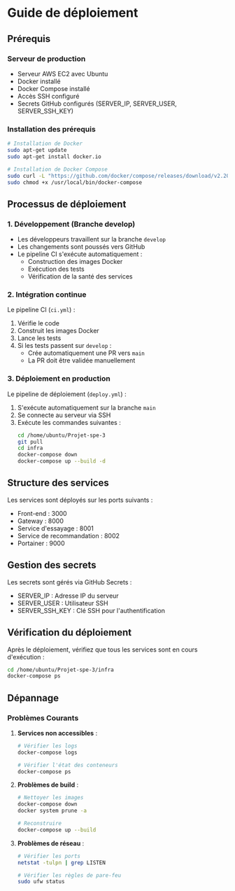 # Guide de déploiement

## Prérequis

### Serveur de production
- Serveur AWS EC2 avec Ubuntu
- Docker installé
- Docker Compose installé
- Accès SSH configuré
- Secrets GitHub configurés (SERVER_IP, SERVER_USER, SERVER_SSH_KEY)

### Installation des prérequis

```bash
# Installation de Docker
sudo apt-get update
sudo apt-get install docker.io

# Installation de Docker Compose
sudo curl -L "https://github.com/docker/compose/releases/download/v2.20.0/docker-compose-$(uname -s)-$(uname -m)" -o /usr/local/bin/docker-compose
sudo chmod +x /usr/local/bin/docker-compose
```

## Processus de déploiement

### 1. Développement (Branche develop)
- Les développeurs travaillent sur la branche `develop`
- Les changements sont poussés vers GitHub
- Le pipeline CI s'exécute automatiquement :
  - Construction des images Docker
  - Exécution des tests
  - Vérification de la santé des services

### 2. Intégration continue
Le pipeline CI (`ci.yml`) :
1. Vérifie le code
2. Construit les images Docker
3. Lance les tests
4. Si les tests passent sur `develop` :
   - Crée automatiquement une PR vers `main`
   - La PR doit être validée manuellement

### 3. Déploiement en production
Le pipeline de déploiement (`deploy.yml`) :
1. S'exécute automatiquement sur la branche `main`
2. Se connecte au serveur via SSH
3. Exécute les commandes suivantes :
   ```bash
   cd /home/ubuntu/Projet-spe-3
   git pull
   cd infra
   docker-compose down
   docker-compose up --build -d
   ```

## Structure des services

Les services sont déployés sur les ports suivants :
- Front-end : 3000
- Gateway : 8000
- Service d'essayage : 8001
- Service de recommandation : 8002
- Portainer : 9000

## Gestion des secrets

Les secrets sont gérés via GitHub Secrets :
- SERVER_IP : Adresse IP du serveur
- SERVER_USER : Utilisateur SSH
- SERVER_SSH_KEY : Clé SSH pour l'authentification

## Vérification du déploiement

Après le déploiement, vérifiez que tous les services sont en cours d'exécution :
```bash
cd /home/ubuntu/Projet-spe-3/infra
docker-compose ps
```

## Dépannage

### Problèmes Courants

1. **Services non accessibles** :
   ```bash
   # Vérifier les logs
   docker-compose logs
   
   # Vérifier l'état des conteneurs
   docker-compose ps
   ```

2. **Problèmes de build** :
   ```bash
   # Nettoyer les images
   docker-compose down
   docker system prune -a
   
   # Reconstruire
   docker-compose up --build
   ```

3. **Problèmes de réseau** :
   ```bash
   # Vérifier les ports
   netstat -tulpn | grep LISTEN
   
   # Vérifier les règles de pare-feu
   sudo ufw status
   ``` 